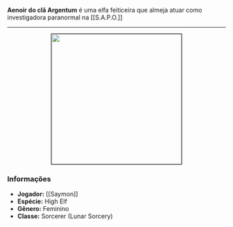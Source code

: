 **Aenoir do clã Argentum** é uma elfa feiticeira que almeja atuar como investigadora paranormal na [[S.A.P.O.]]

---

<div style="text-align: center;">
<img src="https://i.imgur.com/MhaV69Q.png" width="300" style="border: 1px solid black;">
</div>

### Informações

- **Jogador:** [[Saymon]]
- **Espécie:** High Elf
- **Gênero:** Feminino
- **Classe:** Sorcerer (Lunar Sorcery)
